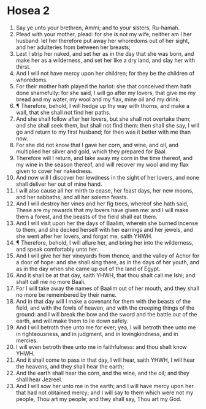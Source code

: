 ﻿# Hosea  2
1. Say ye unto your brethren, Ammi; and to your sisters, Ru-hamah. 
2. Plead with your mother, plead: for she is not my wife, neither am I her husband: let her therefore put away her whoredoms out of her sight, and her adulteries from between her breasts; 
3. Lest I strip her naked, and set her as in the day that she was born, and make her as a wilderness, and set her like a dry land, and slay her with thirst. 
4. And I will not have mercy upon her children; for they be the children of whoredoms. 
5. For their mother hath played the harlot: she that conceived them hath done shamefully: for she said, I will go after my lovers, that give me my bread and my water, my wool and my flax, mine oil and my drink. 
6. ¶ Therefore, behold, I will hedge up thy way with thorns, and make a wall, that she shall not find her paths. 
7. And she shall follow after her lovers, but she shall not overtake them; and she shall seek them, but shall not find them: then shall she say, I will go and return to my first husband; for then was it better with me than now. 
8. For she did not know that I gave her corn, and wine, and oil, and multiplied her silver and gold, which they prepared for Baal. 
9. Therefore will I return, and take away my corn in the time thereof, and my wine in the season thereof, and will recover my wool and my flax given to cover her nakedness. 
10. And now will I discover her lewdness in the sight of her lovers, and none shall deliver her out of mine hand. 
11. I will also cause all her mirth to cease, her feast days, her new moons, and her sabbaths, and all her solemn feasts. 
12. And I will destroy her vines and her fig trees, whereof she hath said, These are my rewards that my lovers have given me: and I will make them a forest, and the beasts of the field shall eat them. 
13. And I will visit upon her the days of Baalim, wherein she burned incense to them, and she decked herself with her earrings and her jewels, and she went after her lovers, and forgat me, saith YHWH. 
14. ¶ Therefore, behold, I will allure her, and bring her into the wilderness, and speak comfortably unto her. 
15. And I will give her her vineyards from thence, and the valley of Achor for a door of hope: and she shall sing there, as in the days of her youth, and as in the day when she came up out of the land of Egypt. 
16. And it shall be at that day, saith YHWH, that thou shalt call me Ishi; and shalt call me no more Baali. 
17. For I will take away the names of Baalim out of her mouth, and they shall no more be remembered by their name. 
18. And in that day will I make a covenant for them with the beasts of the field, and with the fowls of heaven, and with the creeping things of the ground: and I will break the bow and the sword and the battle out of the earth, and will make them to lie down safely. 
19. And I will betroth thee unto me for ever; yea, I will betroth thee unto me in righteousness, and in judgment, and in lovingkindness, and in mercies. 
20. I will even betroth thee unto me in faithfulness: and thou shalt know YHWH. 
21. And it shall come to pass in that day, I will hear, saith YHWH, I will hear the heavens, and they shall hear the earth; 
22. And the earth shall hear the corn, and the wine, and the oil; and they shall hear Jezreel. 
23. And I will sow her unto me in the earth; and I will have mercy upon her that had not obtained mercy; and I will say to them which were not my people, Thou art my people; and they shall say, Thou art my God. 
